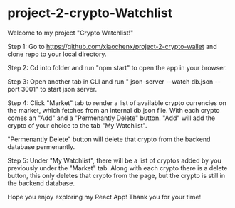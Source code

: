 # project-2-crypto-Watchlist

Welcome to my project "Crypto Watchlist!"

Step 1: Go to https://github.com/xiaochenx/project-2-crypto-wallet and clone repo to your local directory.

Step 2: Cd into <crypto-wallet> folder and run "npm start" to open the app in your browser.

Step 3: Open another tab in CLI and run " json-server --watch db.json --port 3001" to start json server.

Step 4: Click "Market" tab to render a list of available crypto currencies on the market, which fetches from an internal db.json file. With each crypto comes an "Add" and a "Permenantly Delete" button. "Add" will add the crypto of your choice to the tab "My Watchlist".

"Permenantly Delete" button will delete that crypto from the backend database permenantly.

Step 5: Under "My Watchlist", there will be a list of cryptos added by you previously under the "Market" tab. Along with each crypto there is a delete button, this only deletes that crypto from the page, but the crypto is still in the backend database.

Hope you enjoy exploring my React App! Thank you for your time!
